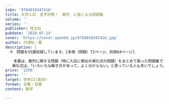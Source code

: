 ```yaml
---
isbn: '9784010347416'
title: 大学入試　苦手対策！　数列　に強くなる問題集
volume: ''
series: ''
publisher: 旺文社
pubdate: '2020-07-14'
cover: 'https://cover.openbd.jp/9784010347416.jpg'
author: 内津知／著
description: |
  ※　問題を55題収録しています。[本冊（問題）72ページ、別冊64ページ] 

  　本書は、数列に関する問題（特に入試に頻出の漸化式の問題）をまとめて扱った問題集です。
   漸化式は、「いろいろな解き方があって，よく分からない」と思っている人も多いでしょう。しかし、基本は等差数列と等比数列の漸化式です．いくつかの「置き換え」によって、等差数列や等比数列の一般項の公式に持ち込むのです。この「置き換え」の理由とその導き方を身につけ、自信をもって問題に挑戦してください。（「はじめに」より）
price: '1250'
genre: ''
target: 学参II(高校)
format: 全集・双書
content: 数学

---
```

